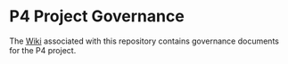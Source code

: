 # P4 Project Governance

The [Wiki](https://github.com/p4lang/governance/wiki) associated with this repository contains governance documents for the P4 project.
